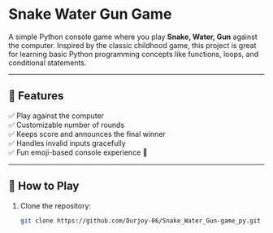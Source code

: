 ﻿ #  Snake Water Gun Game

A simple Python console game where you play **Snake, Water, Gun** against the computer. Inspired by the classic childhood game, this project is great for learning basic Python programming concepts like functions, loops, and conditional statements.

---

## 📌 Features
✅ Play against the computer  
✅ Customizable number of rounds  
✅ Keeps score and announces the final winner  
✅ Handles invalid inputs gracefully  
✅ Fun emoji-based console experience 🎉

---

## 🚀 How to Play
1. Clone the repository:
   ```bash
   git clone https://github.com/Durjoy-06/Snake_Water_Gun-game_py.git
